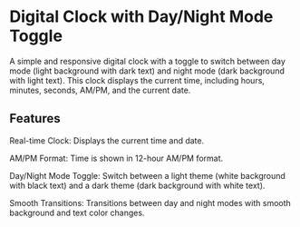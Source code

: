 # Digital Clock with Day/Night Mode Toggle
A simple and responsive digital clock with a toggle to switch between day mode (light background with dark text) and night mode (dark background with light text). This clock displays the current time, including hours, minutes, seconds, AM/PM, and the current date.

## Features
Real-time Clock: Displays the current time and date.

AM/PM Format: Time is shown in 12-hour AM/PM format.

Day/Night Mode Toggle: Switch between a light theme (white background with black text) and a dark theme (dark background with white text).

Smooth Transitions: Transitions between day and night modes with smooth background and text color changes.
